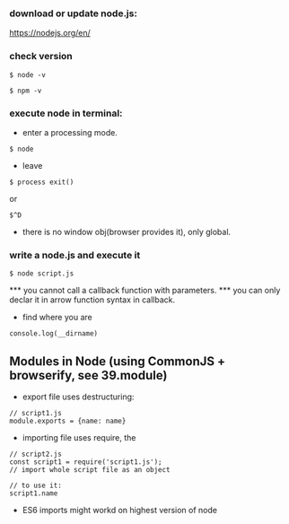 ### download or update node.js:
https://nodejs.org/en/

### check version
```
$ node -v
```
```
$ npm -v
```

### execute node in terminal:

- enter a processing mode.
```
$ node
```

- leave
```
$ process exit()
```
or
```
$^D
```

- there is no window obj(browser provides it), only global.

### write a node.js and execute it
```
$ node script.js
```
*** you cannot call a callback function with parameters. 
*** you can only declar it in arrow function syntax in callback.

- find where you are
```
console.log(__dirname)
```

## Modules in Node (using CommonJS + browserify, see 39.module)

- export file uses destructuring:
```
// script1.js
module.exports = {name: name}

```

- importing file uses require, the 
```
// script2.js
const script1 = require('script1.js');
// import whole script file as an object

// to use it:
script1.name
```

- ES6 imports might workd on highest version of node
